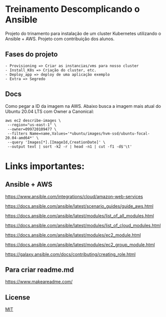 # Treinamento Descomplicando o Ansible

Projeto do trinamento para instalação de um cluster Kubernetes utilizando o Ansible + AWS.
Projeto com contribuição dos alunos.

## Fases do projeto
```
- Provisioning => Criar as instancias/vms para nosso cluster
- Install_K8s => Criação do cluster, etc.
- Deploy_app => deploy de uma aplicação exemplo
- Extra => Segredo
```

## Docs

Como pegar a ID da imagem na AWS. Abaixo busca a imagem mais atual do Ubuntu 20.04 LTS com Owner a Canonical:

```
aws ec2 describe-images \      
 --region="us-east-1" \
 --owner=099720109477 \
 --filters Name=name,Values='*ubuntu/images/hvm-ssd/ubuntu-focal-20.04-amd64*' \
 --query 'Images[*].[ImageId,CreationDate]' \
 --output text | sort -k2 -r | head -n1 | cut -f1 -d$'\t'
```

# Links importantes:

## Ansible + AWS

https://www.ansible.com/integrations/cloud/amazon-web-services

https://docs.ansible.com/ansible/latest/scenario_guides/guide_aws.html

https://docs.ansible.com/ansible/latest/modules/list_of_all_modules.html

https://docs.ansible.com/ansible/latest/modules/list_of_cloud_modules.html

https://docs.ansible.com/ansible/latest/modules/ec2_module.html

https://docs.ansible.com/ansible/latest/modules/ec2_group_module.html

https://galaxy.ansible.com/docs/contributing/creating_role.html



## Para criar readme.md

https://www.makeareadme.com/



## License
[MIT](https://choosealicense.com/licenses/mit/)